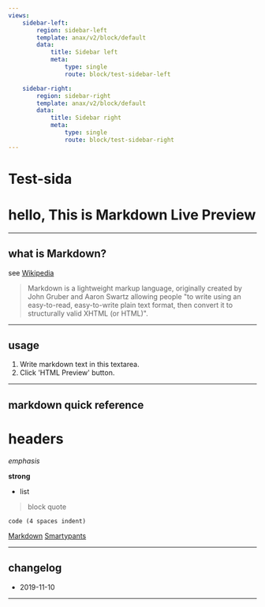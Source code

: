 ```yaml
---
views:
    sidebar-left:
        region: sidebar-left
        template: anax/v2/block/default
        data:
            title: Sidebar left
            meta: 
                type: single
                route: block/test-sidebar-left

    sidebar-right:
        region: sidebar-right
        template: anax/v2/block/default
        data:
            title: Sidebar right
            meta: 
                type: single
                route: block/test-sidebar-right
---
```


Test-sida
=========================

# hello, This is Markdown Live Preview

----
## what is Markdown?
see [Wikipedia](https://en.wikipedia.org/wiki/Markdown)

> Markdown is a lightweight markup language, originally created by John Gruber and Aaron Swartz allowing people "to write using an easy-to-read, easy-to-write plain text format, then convert it to structurally valid XHTML (or HTML)".

----
## usage
1. Write markdown text in this textarea.
2. Click 'HTML Preview' button.

----
## markdown quick reference
# headers

*emphasis*

**strong**

* list

>block quote

    code (4 spaces indent)

[Markdown](https://daringfireball.net/projects/markdown/)
[Smartypants](https://michelf.ca/projects/php-smartypants/)

----
## changelog
* 2019-11-10

----
